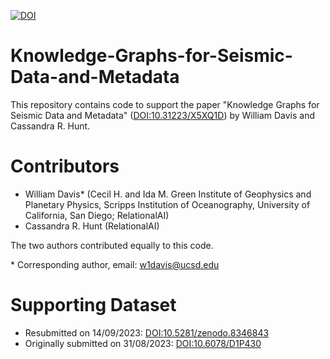 

[![DOI](https://zenodo.org/badge/685387479.svg)](https://zenodo.org/badge/latestdoi/685387479)



# Knowledge-Graphs-for-Seismic-Data-and-Metadata
This repository contains code to support the paper "Knowledge Graphs for Seismic Data and Metadata" ([DOI:10.31223/X5XQ1D](https://doi.org/10.31223/X5XQ1D)) by William Davis and Cassandra R. Hunt.

# Contributors
- William Davis* (Cecil H. and Ida M. Green Institute of Geophysics and Planetary Physics, Scripps Institution of Oceanography, University of California, San Diego; RelationalAI)
- Cassandra R. Hunt (RelationalAI)

The two authors contributed equally to this code.

\* Corresponding author, email: w1davis@ucsd.edu

# Supporting Dataset

- Resubmitted on 14/09/2023: [DOI:10.5281/zenodo.8346843](https://doi.org/10.5281/zenodo.8346843)
- Originally submitted on 31/08/2023: [DOI:10.6078/D1P430](https://doi.org/10.6078/D1P430)

